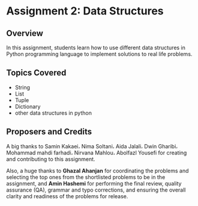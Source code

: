 # Assignment 2: Data Structures

## Overview
In this assignment, students learn how to use different data structures in Python programming language to implement solutions to real life problems.

## Topics Covered
- String
- List
- Tuple
- Dictionary
- other data structures in python

## Proposers and Credits
A big thanks to Samin Kakaei، Nima Soltani، Aida Jalali، Dwin Gharibi، Mohammad mahdi farhadi، Nirvana Mahlou، Abolfazl Yousefi for creating and contributing to this assignment.

Also, a huge thanks to **Ghazal Ahanjan** for coordinating the problems and selecting the top ones from the shortlisted problems to be in the assignment, and **Amin Hashemi** for performing the final review, quality assurance (QA), grammar and typo corrections, and ensuring the overall clarity and readiness of the problems for release.
